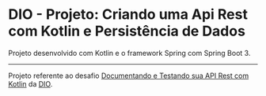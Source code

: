 # DIO - Projeto: Criando uma Api Rest com Kotlin e Persistência de Dados

Projeto desenvolvido com Kotlin e o framework Spring com Spring Boot 3.

---

Projeto referente ao desafio [Documentando e Testando sua API Rest com Kotlin](https://web.dio.me/project/documentando-e-testando-sua-api-rest-com-kotlin/learning/de6a114c-b86a-4457-b0ab-3c5a93a86403) da [DIO](https://web.dio.me).
